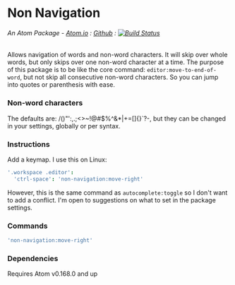 # Non Navigation
###### An Atom Package - [Atom.io](https://atom.io/packages/non-navigation) : [Github](https://github.com/dsandstrom/atom-non-navigation) : [![Build Status](https://travis-ci.org/dsandstrom/atom-non-navigation.svg?branch=master)](https://travis-ci.org/dsandstrom/atom-non-navigation)
Allows navigation of words and non-word characters.  It will skip over whole words, but only skips over one non-word character at a time.  The purpose of this package is to be like the core command: `editor:move-to-end-of-word`, but not skip all consecutive non-word characters.  So you can jump into quotes or parenthesis with ease.

### Non-word characters
The defaults are: /\()"':,.;<>~!@#$%^&*|+=[]{}`?-, but they can be changed in your settings, globally or per syntax.

### Instructions
Add a keymap.  I use this on Linux:
```cson
'.workspace .editor':
  'ctrl-space': 'non-navigation:move-right'
```
However, this is the same command as `autocomplete:toggle` so I don't want to add a conflict.  I'm open to suggestions on what to set in the package settings.

### Commands
```cson
'non-navigation:move-right'
```

### Dependencies
Requires Atom v0.168.0 and up
